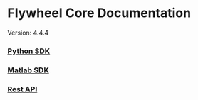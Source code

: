 # Flywheel Core Documentation
Version: 4.4.4

### [Python SDK](python/)

### [Matlab SDK](matlab/)

### [Rest API](swagger/index.html)

